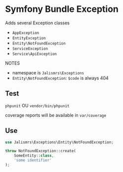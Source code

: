 # Symfony Bundle Exception

Adds several Exception classes
* `AppException`
* `EntityException`
* `Entity\NotFoundException`
* `ServiceException`
* `Service\ApiException`

NOTES
* namespace is `Jalismrs\Exceptions`
* `Entity\NotFoundException`: `$code` is always 404

## Test

`phpunit` OU `vendor/bin/phpunit`

coverage reports will be available in `var/coverage`

## Use

```php
use Jalismrs\Exceptions\Entity\NotFoundException;

throw NotFoundException::create(
    SomeEntity::class,
    'some identifier'
);
```
